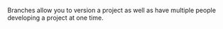 Branches allow you to version a project as well as have multiple people developing a project at one time.
